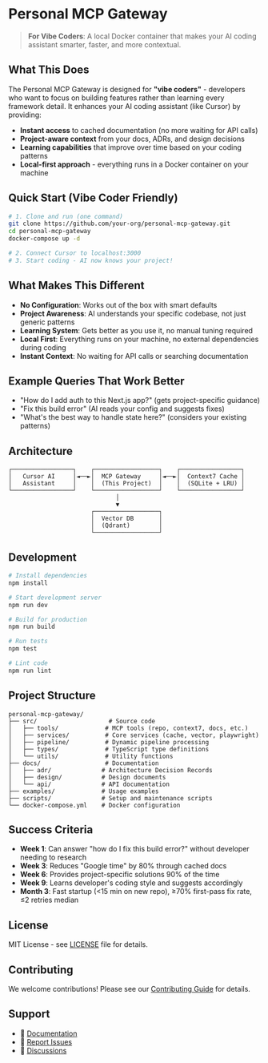 # Personal MCP Gateway

> **For Vibe Coders**: A local Docker container that makes your AI coding assistant smarter, faster, and more contextual.

## What This Does

The Personal MCP Gateway is designed for **"vibe coders"** - developers who want to focus on building features rather than learning every framework detail. It enhances your AI coding assistant (like Cursor) by providing:

- **Instant access** to cached documentation (no more waiting for API calls)
- **Project-aware context** from your docs, ADRs, and design decisions  
- **Learning capabilities** that improve over time based on your coding patterns
- **Local-first approach** - everything runs in a Docker container on your machine

## Quick Start (Vibe Coder Friendly)

```bash
# 1. Clone and run (one command)
git clone https://github.com/your-org/personal-mcp-gateway.git
cd personal-mcp-gateway
docker-compose up -d

# 2. Connect Cursor to localhost:3000
# 3. Start coding - AI now knows your project!
```

## What Makes This Different

- **No Configuration**: Works out of the box with smart defaults
- **Project Awareness**: AI understands your specific codebase, not just generic patterns
- **Learning System**: Gets better as you use it, no manual tuning required
- **Local First**: Everything runs on your machine, no external dependencies during coding
- **Instant Context**: No waiting for API calls or searching documentation

## Example Queries That Work Better

- "How do I add auth to this Next.js app?" (gets project-specific guidance)
- "Fix this build error" (AI reads your config and suggests fixes)
- "What's the best way to handle state here?" (considers your existing patterns)

## Architecture

```
┌─────────────────┐    ┌──────────────────┐    ┌─────────────────┐
│   Cursor AI     │◄──►│  MCP Gateway     │◄──►│  Context7 Cache │
│   Assistant     │    │  (This Project)  │    │  (SQLite + LRU) │
└─────────────────┘    └──────────────────┘    └─────────────────┘
                              │
                              ▼
                       ┌──────────────────┐
                       │  Vector DB       │
                       │  (Qdrant)        │
                       └──────────────────┘
```

## Development

```bash
# Install dependencies
npm install

# Start development server
npm run dev

# Build for production
npm run build

# Run tests
npm test

# Lint code
npm run lint
```

## Project Structure

```
personal-mcp-gateway/
├── src/                    # Source code
│   ├── tools/             # MCP tools (repo, context7, docs, etc.)
│   ├── services/          # Core services (cache, vector, playwright)
│   ├── pipeline/          # Dynamic pipeline processing
│   ├── types/             # TypeScript type definitions
│   └── utils/             # Utility functions
├── docs/                  # Documentation
│   ├── adr/              # Architecture Decision Records
│   ├── design/           # Design documents
│   └── api/              # API documentation
├── examples/             # Usage examples
├── scripts/              # Setup and maintenance scripts
└── docker-compose.yml    # Docker configuration
```

## Success Criteria

- **Week 1**: Can answer "how do I fix this build error?" without developer needing to research
- **Week 3**: Reduces "Google time" by 80% through cached docs  
- **Week 6**: Provides project-specific solutions 90% of the time
- **Week 9**: Learns developer's coding style and suggests accordingly
- **Month 3**: Fast startup (<15 min on new repo), ≥70% first-pass fix rate, ≤2 retries median

## License

MIT License - see [LICENSE](LICENSE) file for details.

## Contributing

We welcome contributions! Please see our [Contributing Guide](CONTRIBUTING.md) for details.

## Support

- 📖 [Documentation](docs/)
- 🐛 [Report Issues](https://github.com/your-org/personal-mcp-gateway/issues)
- 💬 [Discussions](https://github.com/your-org/personal-mcp-gateway/discussions)
